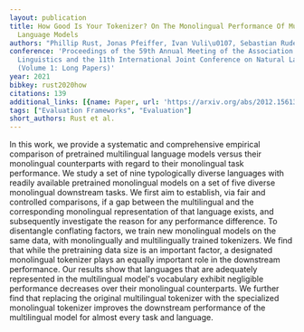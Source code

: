 ```yaml
---
layout: publication
title: How Good Is Your Tokenizer? On The Monolingual Performance Of Multilingual
  Language Models
authors: "Phillip Rust, Jonas Pfeiffer, Ivan Vuli\u0107, Sebastian Ruder, Iryna Gurevych"
conference: 'Proceedings of the 59th Annual Meeting of the Association for Computational
  Linguistics and the 11th International Joint Conference on Natural Language Processing
  (Volume 1: Long Papers)'
year: 2021
bibkey: rust2020how
citations: 139
additional_links: [{name: Paper, url: 'https://arxiv.org/abs/2012.15613'}]
tags: ["Evaluation Frameworks", "Evaluation"]
short_authors: Rust et al.
---
```

In this work, we provide a systematic and comprehensive empirical comparison
of pretrained multilingual language models versus their monolingual
counterparts with regard to their monolingual task performance. We study a set
of nine typologically diverse languages with readily available pretrained
monolingual models on a set of five diverse monolingual downstream tasks. We
first aim to establish, via fair and controlled comparisons, if a gap between
the multilingual and the corresponding monolingual representation of that
language exists, and subsequently investigate the reason for any performance
difference. To disentangle conflating factors, we train new monolingual models
on the same data, with monolingually and multilingually trained tokenizers. We
find that while the pretraining data size is an important factor, a designated
monolingual tokenizer plays an equally important role in the downstream
performance. Our results show that languages that are adequately represented in
the multilingual model's vocabulary exhibit negligible performance decreases
over their monolingual counterparts. We further find that replacing the
original multilingual tokenizer with the specialized monolingual tokenizer
improves the downstream performance of the multilingual model for almost every
task and language.